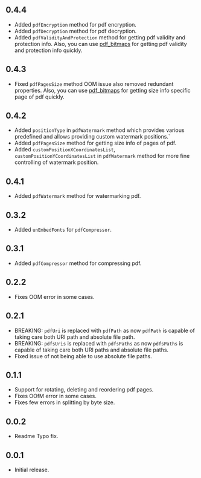 ## 0.4.4

* Added `pdfEncryption` method for pdf encryption.
* Added `pdfDecryption` method for pdf decryption.
* Added `pdfValidityAndProtection` method for getting pdf validity and protection info. Also, you can use [pdf_bitmaps](https://pub.dev/packages/pdf_bitmaps) for getting pdf validity and protection info quickly.

## 0.4.3

* Fixed `pdfPagesSize` method OOM issue also removed redundant properties. Also, you can use [pdf_bitmaps](https://pub.dev/packages/pdf_bitmaps) for getting size info specific page of pdf quickly.

## 0.4.2

* Added `positionType` in `pdfWatermark` method which provides various predefined and allows providing custom watermark positions.`
* Added `pdfPagesSize` method for getting size info of pages of pdf.
* Added `customPositionXCoordinatesList`, `customPositionYCoordinatesList` in `pdfWatermark` method for more fine controlling of watermark position.

## 0.4.1

* Added `pdfWatermark` method for watermarking pdf.

## 0.3.2

* Added `unEmbedFonts` for `pdfCompressor`.

## 0.3.1

* Added `pdfCompressor` method for compressing pdf.
 
## 0.2.2

* Fixes OOM error in some cases.

## 0.2.1

* BREAKING: `pdfUri` is replaced with `pdfPath` as now `pdfPath` is capable of taking care both URI path and absolute file path.
* BREAKING: `pdfsUris` is replaced with `pdfsPaths` as now `pdfsPaths` is capable of taking care both URI paths and absolute file paths.
* Fixed issue of not being able to use absolute file paths.

## 0.1.1

* Support for rotating, deleting and reordering pdf pages.
* Fixes OOfM error in some cases.
* Fixes few errors in splitting by byte size.

## 0.0.2

* Readme Typo fix.

## 0.0.1

* Initial release.
